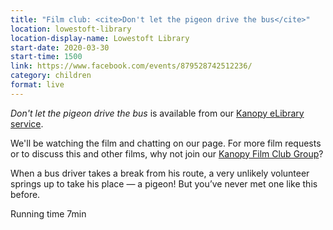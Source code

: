 ```yaml
---
title: "Film club: <cite>Don't let the pigeon drive the bus</cite>"
location: lowestoft-library
location-display-name: Lowestoft Library
start-date: 2020-03-30
start-time: 1500
link: https://www.facebook.com/events/879528742512236/
category: children
format: live
---
```


<cite>Don't let the pigeon drive the bus</cite> is available from our [Kanopy eLibrary service](/elibrary/kanopy/).

We'll be watching the film and chatting on our page. For more film requests or to discuss this and other films, why not join our [Kanopy Film Club Group](https://www.facebook.com/groups/LowLibKanopyFilmClub/)?

When a bus driver takes a break from his route, a very unlikely volunteer springs up to take his place — a pigeon! But you’ve never met one like this before.

Running time 7min
